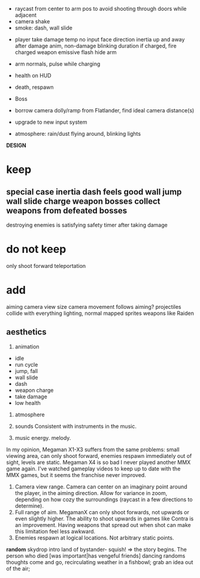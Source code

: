 + raycast from center to arm pos to avoid shooting through doors while adjacent
+ camera shake
+ smoke: dash, wall slide


- player take damage
  temp no input
  face direction
  inertia up and away
  after damage anim, non-damage blinking duration
  if charged, fire charged weapon
  emissive flash
  hide arm  

- arm normals, pulse while charging
- health on HUD
- death, respawn


* Boss
- borrow camera dolly/ramp from Flatlander, find ideal camera distance(s)
* upgrade to new input system
- atmosphere: rain/dust flying around, blinking lights

**DESIGN**
# keep
special case inertia
dash feels good
wall jump
wall slide
charge weapon
bosses
collect weapons from defeated bosses
---
destroying enemies is satisfying
safety timer after taking damage

# do not keep
only shoot forward
teleportation

# add
aiming
camera view size
camera movement follows aiming?
projectiles collide with everything
lighting, normal mapped sprites
weapons like Raiden

## aesthetics
1. animation
- idle
- run cycle
- jump, fall
- wall slide
- dash
- weapon charge
- take damage
- low health

1. atmosphere

2. sounds
Consistent with instruments in the music.

3. music
energy. melody.


In my opinion, Megaman X1-X3 suffers from the same problems: small viewing area, can only shoot forward, enemies respawn immediately out of sight, levels are static.
Megaman X4 is so bad I never played another MMX game again. I've watched gameplay videos to keep up to date with the MMX games, but it seems the franchise never improved.

1. Camera view range.
Camera can center on an imaginary point around the player, in the aiming direction. Allow for variance in zoom, depending on how cozy the surroundings (raycast in a few directions to determine).
2. Full range of aim.
MegamanX can only shoot forwards, not upwards or even slightly higher. The ability to shoot upwards in games like Contra is an improvement. Having weapons that spread out when shot can make this limitation feel less awkward.
3. Enemies respawn at logical locations.
Not arbitrary static points.


**random**
skydrop intro
land of bystander- squish! => the story begins. The person who died [was important|has vengeful friends]
dancing randoms
thoughts come and go, recirculating weather in a fishbowl; grab an idea out of the air;
